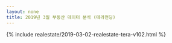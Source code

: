 ```yaml
---
layout: none
title: 2019년 3월 부동산 데이터 분석 (테라펀딩) 
---
```


{% include realestate/2019-03-02-realestate-tera-v102.html %}